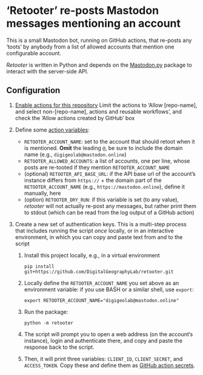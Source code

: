 # ‘Retooter’ re-posts Mastodon messages mentioning an account

This is a small Mastodon bot, running on GitHub actions, that re-posts any
‘toots’ by anybody from a list of allowed accounts that mention one configurable
account.

*Retooter* is written in Python and depends on the
[Mastodon.py](https://github.com/halcy/Mastodon.py) package to interact with the
server-side API.


## Configuration

1. [Enable actions for this
   repository](https://docs.github.com/en/repositories/managing-your-repositorys-settings-and-features/enabling-features-for-your-repository/managing-github-actions-settings-for-a-repository)
   Limit the actions to ‘Allow [repo-name], and select non-[repo-name], actions
   and reusable workflows’, and check the ‘Allow actions created by GitHub’ box

2. Define some [action
   variables](https://docs.github.com/en/actions/learn-github-actions/variables):
   - `RETOOTER_ACCOUNT_NAME`: set to the account that should retoot when it is
     mentioned. **Omit** the leading `@`, be sure to include the domain name
     (e.g., `digigeolab@mastodon.online`)
   - `RETOOTER_ALLOWED_ACCOUNTS`: a list of accounts, one per line, whose posts
     are re-tooted if they mention `RETOOTER_ACCOUNT_NAME`
   - (optional) `RETOOTER_API_BASE_URL`: if the API base url of the account’s instance
     differs from `https://` + the domain part of the `RETOOTER_ACCOUNT_NAME`
     (e.g., `https://mastodon.online`), define it manually, here
   - (option) `RETOOTER_DRY_RUN`: if this variable is set (to any value), *retooter* will
     not actually re-post any messages, but rather print them to stdout (which
     can be read from the log output of a GitHub action)

3. Create a new set of authentication keys. This is a multi-step process that
   includes running the script *once* locally, or in an interactive environment,
   in which you can copy and paste text from and to the script

   1. Install this project locally, e.g., in a virtual environment

      ```
      pip install git+https://github.com/DigitalGeographyLab/retooter.git
      ```

   2. Locally define the `RETOOTER_ACCOUNT_NAME` you set above as an environment variable:
      if you use BASH or a similar shell, use `export`:

      ```
      export RETOOTER_ACCOUNT_NAME="digigeolab@mastodon.online"
      ```

   3. Run the package:

      ```
      python -m retooter
      ```

   4. The script will prompt you to open a web address (on the account‘s
      instance), login and authenticate there, and copy and paste the response
      back to the script.

   5. Then, it will print three variables: `CLIENT_ID`, `CLIENT_SECRET`, and
      `ACCESS_TOKEN`. Copy these and define them as [GitHub action
      secrets](https://docs.github.com/en/actions/security-guides/using-secrets-in-github-actions).
